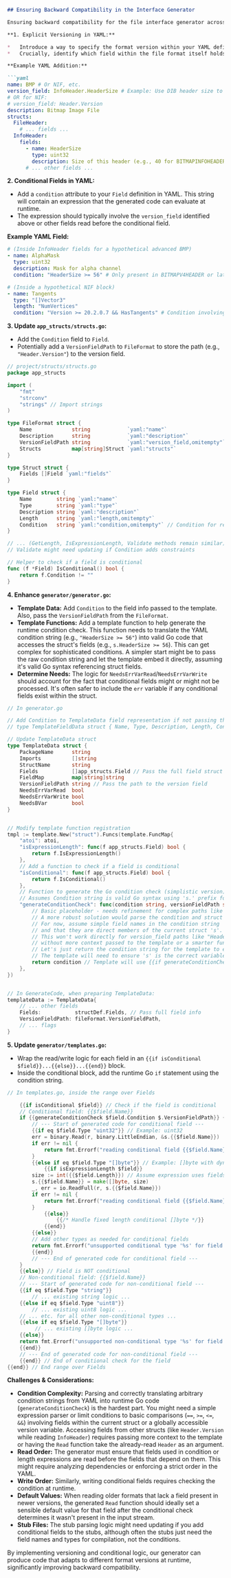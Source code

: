```markdown
## Ensuring Backward Compatibility in the Interface Generator

Ensuring backward compatibility for the file interface generator across different file formats (and versions of those formats) is crucial for making it robust and maintainable. Here's how we can approach this, building on our current structure:

**1. Explicit Versioning in YAML:**

*   Introduce a way to specify the format version within your YAML definition. This could be a top-level field or part of the header definition.
*   Crucially, identify which field within the file format itself holds the version information that the generated code will read at runtime.

**Example YAML Addition:**

```yaml
name: BMP # Or NIF, etc.
version_field: InfoHeader.HeaderSize # Example: Use DIB header size to differentiate BMP versions
# OR for NIF:
# version_field: Header.Version
description: Bitmap Image File
structs:
  FileHeader:
    # ... fields ...
  InfoHeader:
    fields:
      - name: HeaderSize
        type: uint32
        description: Size of this header (e.g., 40 for BITMAPINFOHEADER)
      # ... other fields ...
```

**2. Conditional Fields in YAML:**

*   Add a `condition` attribute to your `Field` definition in YAML. This string will contain an expression that the generated code can evaluate at runtime.
*   The expression should typically involve the `version_field` identified above or other fields read before the conditional field.

**Example YAML Field:**

```yaml
# (Inside InfoHeader fields for a hypothetical advanced BMP)
- name: AlphaMask
  type: uint32
  description: Mask for alpha channel
  condition: "HeaderSize >= 56" # Only present in BITMAPV4HEADER or later

# (Inside a hypothetical NIF block)
- name: Tangents
  type: "[]Vector3"
  length: "NumVertices"
  condition: "Version >= 20.2.0.7 && HasTangents" # Condition involving version and another bool field
```

**3. Update `app_structs/structs.go`:**

*   Add the `Condition` field to `Field`.
*   Potentially add a `VersionFieldPath` to `FileFormat` to store the path (e.g., `"Header.Version"`) to the version field.

```go
// project/structs/structs.go
package app_structs

import (
    "fmt"
    "strconv"
    "strings" // Import strings
)

type FileFormat struct {
    Name             string            `yaml:"name"`
    Description      string            `yaml:"description"`
    VersionFieldPath string            `yaml:"version_field,omitempty"` // e.g., "Header.Version"
    Structs          map[string]Struct `yaml:"structs"`
}

type Struct struct {
    Fields []Field `yaml:"fields"`
}

type Field struct {
    Name        string `yaml:"name"`
    Type        string `yaml:"type"`
    Description string `yaml:"description"`
    Length      string `yaml:"length,omitempty"`
    Condition   string `yaml:"condition,omitempty"` // Condition for reading/writing
}

// ... (GetLength, IsExpressionLength, Validate methods remain similar) ...
// Validate might need updating if Condition adds constraints

// Helper to check if a field is conditional
func (f *Field) IsConditional() bool {
    return f.Condition != ""
}
```

**4. Enhance `generator/generator.go`:**

*   **Template Data:** Add `Condition` to the field info passed to the template. Also, pass the `VersionFieldPath` from the `FileFormat`.
*   **Template Functions:** Add a template function to help generate the runtime condition check. This function needs to translate the YAML condition string (e.g., `"HeaderSize >= 56"`) into valid Go code that accesses the struct's fields (e.g., `s.HeaderSize >= 56`). This can get complex for sophisticated conditions. A simpler start might be to pass the raw condition string and let the template embed it directly, assuming it's valid Go syntax referencing struct fields.
*   **Determine Needs:** The logic for `NeedsErrVarRead`/`NeedsErrVarWrite` should account for the fact that conditional fields might or might not be processed. It's often safer to include the `err` variable if any conditional fields exist within the struct.

```go
// In generator.go

// Add Condition to TemplateData field representation if not passing the whole Field struct
// type TemplateFieldData struct { Name, Type, Description, Length, Condition string }

// Update TemplateData struct
type TemplateData struct {
    PackageName      string
    Imports          []string
    StructName       string
    Fields           []app_structs.Field // Pass the full field struct
    FieldMap         map[string]string
    VersionFieldPath string // Pass the path to the version field
    NeedsErrVarRead  bool
    NeedsErrVarWrite bool
    NeedsBVar        bool
}


// Modify template function registration
tmpl := template.New("struct").Funcs(template.FuncMap{
    "atoi": atoi,
    "isExpressionLength": func(f app_structs.Field) bool {
        return f.IsExpressionLength()
    },
    // Add a function to check if a field is conditional
    "isConditional": func(f app_structs.Field) bool {
        return f.IsConditional()
    },
    // Function to generate the Go condition check (simplistic version)
    // Assumes Condition string is valid Go syntax using 's.' prefix for fields
    "generateConditionCheck": func(condition string, versionFieldPath string) string {
        // Basic placeholder - needs refinement for complex paths like Header.Version
        // A more robust solution would parse the condition and struct fields
        // For now, assume simple field names in the condition string
        // and that they are direct members of the current struct 's'.
        // This won't work directly for version_field paths like "Header.Version"
        // without more context passed to the template or a smarter function here.
        // Let's just return the condition string for the template to embed directly.
        // The template will need to ensure 's' is the correct variable.
        return condition // Template will use {{if generateConditionCheck $field.Condition ...}} s.Condition {{end}}
    },
})


// In GenerateCode, when preparing TemplateData:
templateData := TemplateData{
    // ... other fields
    Fields:           structDef.Fields, // Pass full field info
    VersionFieldPath: fileFormat.VersionFieldPath,
    // ... flags
}
```

**5. Update `generator/templates.go`:**

*   Wrap the read/write logic for each field in an `{{if isConditional $field}}...{{else}}...{{end}}` block.
*   Inside the conditional block, add the runtime Go `if` statement using the condition string.

```go
// In templates.go, inside the range over Fields

    {{if isConditional $field}} // Check if the field is conditional
    // Conditional field: {{$field.Name}}
    if {{generateConditionCheck $field.Condition $.VersionFieldPath}} { // Generate the runtime 'if' check
        // --- Start of generated code for conditional field ---
        {{if eq $field.Type "uint32"}} // Example: uint32
        err = binary.Read(r, binary.LittleEndian, &s.{{$field.Name}})
        if err != nil {
            return fmt.Errorf("reading conditional field {{$field.Name}} (uint32): %w", err)
        }
        {{else if eq $field.Type "[]byte"}} // Example: []byte with dynamic length
            {{if isExpressionLength $field}}
        size := int({{$field.Length}}) // Assume expression uses fields already read
        s.{{$field.Name}} = make([]byte, size)
        _, err = io.ReadFull(r, s.{{$field.Name}})
        if err != nil {
            return fmt.Errorf("reading conditional field {{$field.Name}} ([]byte[dynamic length {{$field.Length}}]): %w", err)
        }
            {{else}}
                {{/* Handle fixed length conditional []byte */}}
            {{end}}
        {{else}}
        // Add other types as needed for conditional fields
        return fmt.Errorf("unsupported conditional type '%s' for field {{$field.Name}}", "{{$field.Type}}")
        {{end}}
        // --- End of generated code for conditional field ---
    }
    {{else}} // Field is NOT conditional
    // Non-conditional field: {{$field.Name}}
    // --- Start of generated code for non-conditional field ---
    {{if eq $field.Type "string"}}
        // ... existing string logic ...
    {{else if eq $field.Type "uint8"}}
        // ... existing uint8 logic ...
    // ... etc. for all other non-conditional types ...
    {{else if eq $field.Type "[]byte"}}
         // ... existing []byte logic ...
    {{else}}
    return fmt.Errorf("unsupported non-conditional type '%s' for field {{$field.Name}}", "{{$field.Type}}")
    {{end}}
    // --- End of generated code for non-conditional field ---
    {{end}} // End of conditional check for the field
{{end}} // End range over Fields
```

**Challenges & Considerations:**

*   **Condition Complexity:** Parsing and correctly translating arbitrary condition strings from YAML into runtime Go code (`generateConditionCheck`) is the hardest part. You might need a simple expression parser or limit conditions to basic comparisons (`==`, `>=`, `<=`, `&&`) involving fields within the current struct or a globally accessible version variable. Accessing fields from other structs (like `Header.Version` while reading `InfoHeader`) requires passing more context to the template or having the `Read` function take the already-read `Header` as an argument.
*   **Read Order:** The generator must ensure that fields used in condition or length expressions are read before the fields that depend on them. This might require analyzing dependencies or enforcing a strict order in the YAML.
*   **Write Order:** Similarly, writing conditional fields requires checking the condition at runtime.
*   **Default Values:** When reading older formats that lack a field present in newer versions, the generated `Read` function should ideally set a sensible default value for that field after the conditional check determines it wasn't present in the input stream.
*   **Stub Files:** The stub parsing logic might need updating if you add conditional fields to the stubs, although often the stubs just need the field names and types for compilation, not the conditions.

By implementing versioning and conditional logic, our generator can produce code that adapts to different format versions at runtime, significantly improving backward compatibility.
```